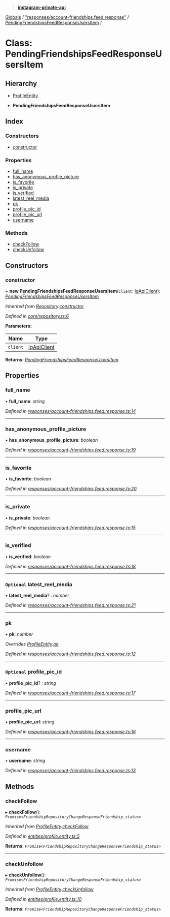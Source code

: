 > **[instagram-private-api](../README.md)**

[Globals](../globals.md) / ["responses/account-friendships.feed.response"](../modules/_responses_account_friendships_feed_response_.md) / [PendingFriendshipsFeedResponseUsersItem](_responses_account_friendships_feed_response_.pendingfriendshipsfeedresponseusersitem.md) /

# Class: PendingFriendshipsFeedResponseUsersItem

## Hierarchy

  * [ProfileEntity](_entities_profile_entity_.profileentity.md)

  * **PendingFriendshipsFeedResponseUsersItem**

## Index

### Constructors

* [constructor](_responses_account_friendships_feed_response_.pendingfriendshipsfeedresponseusersitem.md#constructor)

### Properties

* [full_name](_responses_account_friendships_feed_response_.pendingfriendshipsfeedresponseusersitem.md#full_name)
* [has_anonymous_profile_picture](_responses_account_friendships_feed_response_.pendingfriendshipsfeedresponseusersitem.md#has_anonymous_profile_picture)
* [is_favorite](_responses_account_friendships_feed_response_.pendingfriendshipsfeedresponseusersitem.md#is_favorite)
* [is_private](_responses_account_friendships_feed_response_.pendingfriendshipsfeedresponseusersitem.md#is_private)
* [is_verified](_responses_account_friendships_feed_response_.pendingfriendshipsfeedresponseusersitem.md#is_verified)
* [latest_reel_media](_responses_account_friendships_feed_response_.pendingfriendshipsfeedresponseusersitem.md#optional-latest_reel_media)
* [pk](_responses_account_friendships_feed_response_.pendingfriendshipsfeedresponseusersitem.md#pk)
* [profile_pic_id](_responses_account_friendships_feed_response_.pendingfriendshipsfeedresponseusersitem.md#optional-profile_pic_id)
* [profile_pic_url](_responses_account_friendships_feed_response_.pendingfriendshipsfeedresponseusersitem.md#profile_pic_url)
* [username](_responses_account_friendships_feed_response_.pendingfriendshipsfeedresponseusersitem.md#username)

### Methods

* [checkFollow](_responses_account_friendships_feed_response_.pendingfriendshipsfeedresponseusersitem.md#checkfollow)
* [checkUnfollow](_responses_account_friendships_feed_response_.pendingfriendshipsfeedresponseusersitem.md#checkunfollow)

## Constructors

###  constructor

\+ **new PendingFriendshipsFeedResponseUsersItem**(`client`: [IgApiClient](_core_client_.igapiclient.md)): *[PendingFriendshipsFeedResponseUsersItem](_responses_account_friendships_feed_response_.pendingfriendshipsfeedresponseusersitem.md)*

*Inherited from [Repository](_core_repository_.repository.md).[constructor](_core_repository_.repository.md#constructor)*

*Defined in [core/repository.ts:6](https://github.com/Nerixyz/instagram-private-api/blob/e5037ee/src/core/repository.ts#L6)*

**Parameters:**

Name | Type |
------ | ------ |
`client` | [IgApiClient](_core_client_.igapiclient.md) |

**Returns:** *[PendingFriendshipsFeedResponseUsersItem](_responses_account_friendships_feed_response_.pendingfriendshipsfeedresponseusersitem.md)*

## Properties

###  full_name

• **full_name**: *string*

*Defined in [responses/account-friendships.feed.response.ts:14](https://github.com/Nerixyz/instagram-private-api/blob/e5037ee/src/responses/account-friendships.feed.response.ts#L14)*

___

###  has_anonymous_profile_picture

• **has_anonymous_profile_picture**: *boolean*

*Defined in [responses/account-friendships.feed.response.ts:19](https://github.com/Nerixyz/instagram-private-api/blob/e5037ee/src/responses/account-friendships.feed.response.ts#L19)*

___

###  is_favorite

• **is_favorite**: *boolean*

*Defined in [responses/account-friendships.feed.response.ts:20](https://github.com/Nerixyz/instagram-private-api/blob/e5037ee/src/responses/account-friendships.feed.response.ts#L20)*

___

###  is_private

• **is_private**: *boolean*

*Defined in [responses/account-friendships.feed.response.ts:15](https://github.com/Nerixyz/instagram-private-api/blob/e5037ee/src/responses/account-friendships.feed.response.ts#L15)*

___

###  is_verified

• **is_verified**: *boolean*

*Defined in [responses/account-friendships.feed.response.ts:18](https://github.com/Nerixyz/instagram-private-api/blob/e5037ee/src/responses/account-friendships.feed.response.ts#L18)*

___

### `Optional` latest_reel_media

• **latest_reel_media**? : *number*

*Defined in [responses/account-friendships.feed.response.ts:21](https://github.com/Nerixyz/instagram-private-api/blob/e5037ee/src/responses/account-friendships.feed.response.ts#L21)*

___

###  pk

• **pk**: *number*

*Overrides [ProfileEntity](_entities_profile_entity_.profileentity.md).[pk](_entities_profile_entity_.profileentity.md#pk)*

*Defined in [responses/account-friendships.feed.response.ts:12](https://github.com/Nerixyz/instagram-private-api/blob/e5037ee/src/responses/account-friendships.feed.response.ts#L12)*

___

### `Optional` profile_pic_id

• **profile_pic_id**? : *string*

*Defined in [responses/account-friendships.feed.response.ts:17](https://github.com/Nerixyz/instagram-private-api/blob/e5037ee/src/responses/account-friendships.feed.response.ts#L17)*

___

###  profile_pic_url

• **profile_pic_url**: *string*

*Defined in [responses/account-friendships.feed.response.ts:16](https://github.com/Nerixyz/instagram-private-api/blob/e5037ee/src/responses/account-friendships.feed.response.ts#L16)*

___

###  username

• **username**: *string*

*Defined in [responses/account-friendships.feed.response.ts:13](https://github.com/Nerixyz/instagram-private-api/blob/e5037ee/src/responses/account-friendships.feed.response.ts#L13)*

## Methods

###  checkFollow

▸ **checkFollow**(): *`Promise<FriendshipRepositoryChangeResponseFriendship_status>`*

*Inherited from [ProfileEntity](_entities_profile_entity_.profileentity.md).[checkFollow](_entities_profile_entity_.profileentity.md#checkfollow)*

*Defined in [entities/profile.entity.ts:5](https://github.com/Nerixyz/instagram-private-api/blob/e5037ee/src/entities/profile.entity.ts#L5)*

**Returns:** *`Promise<FriendshipRepositoryChangeResponseFriendship_status>`*

___

###  checkUnfollow

▸ **checkUnfollow**(): *`Promise<FriendshipRepositoryChangeResponseFriendship_status>`*

*Inherited from [ProfileEntity](_entities_profile_entity_.profileentity.md).[checkUnfollow](_entities_profile_entity_.profileentity.md#checkunfollow)*

*Defined in [entities/profile.entity.ts:10](https://github.com/Nerixyz/instagram-private-api/blob/e5037ee/src/entities/profile.entity.ts#L10)*

**Returns:** *`Promise<FriendshipRepositoryChangeResponseFriendship_status>`*